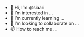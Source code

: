 - 👋 Hi, I’m @siaari
- 👀 I’m interested in ...
- 🌱 I’m currently learning ...
- 💞️ I’m looking to collaborate on ...
- 📫 How to reach me ...

<!---
siaari/siaari is a ✨ special ✨ repository because its `README.md` (this file) appears on your GitHub profile.
You can click the Preview link to take a look at your changes.
--->
